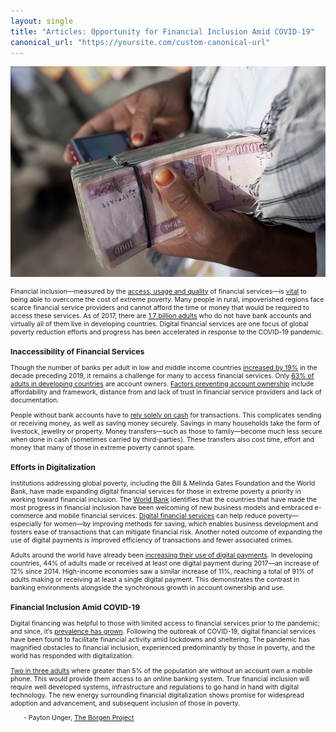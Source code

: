 ```yaml
---
layout: single
title: "Articles: Opportunity for Financial Inclusion Amid COVID-19"
canonical_url: "https://yoursite.com/custom-canonical-url"
---
```


[![Mobile payments](/assets/images/finance.jpg)](https://www.law.georgetown.edu/iiel/wp-content/uploads/sites/8/2020/10/finance-payments-mobile.jpg)

<html>
<head>
<style>
.center {
	text-align: center;
}
.myDiv {
  font-size: .75em;
}
.hang {
  padding-left: 22px ;
  text-indent: -22px ;
}
</style>
</head>
<body>
<div class="myDiv">

<p>Financial inclusion&mdash;measured by the <a href="http://datatopics.worldbank.org/g20fidata/">access, usage and quality</a> of financial services&mdash;is <a href="https://www.gatesfoundation.org/what-we-do/global-growth-and-opportunity/financial-services-for-the-poor">vital</a> to being able to overcome the cost of extreme poverty. Many people in rural, impoverished regions face scarce financial service providers and cannot afford the time or money that would be required to access these services. As of 2017, there are <a href="https://globalfindex.worldbank.org/">1.7 billion adults</a> who do not have bank accounts and virtually all of them live in developing countries. Digital financial services are one focus of global poverty reduction efforts and progress has been accelerated in response to the COVID-19 pandemic.</p>

<h3>Inaccessibility of Financial Services</h3>

<p>Though the number of banks per adult in low and middle income countries <a href="https://data.imf.org/?sk=E5DCAB7E-A5CA-4892-A6EA-598B5463A34C&sId=1460040555909">increased by 19%</a> in the decade preceding 2019, it remains a challenge for many to access financial services. Only <a href="https://www.gatesfoundation.org/what-we-do/global-growth-and-opportunity/financial-services-for-the-poor">63% of adults in developing countries</a> are account owners. <a href="https://www.worldbank.org/en/topic/financialinclusion/brief/achieving-universal-financial-access-by-2020">Factors preventing account ownership</a> include affordability and framework, distance from and lack of trust in financial service providers and lack of documentation.</p>

<p>People without bank accounts have to <a href="https://www.gatesfoundation.org/what-we-do/global-growth-and-opportunity/financial-services-for-the-poor">rely solely on cash</a> for transactions. This complicates sending or receiving money, as well as saving money securely. Savings in many households take the form of livestock, jewellry or property. Money transfers&mdash;such as those to family&mdash;become much less secure when done in cash (sometimes carried by third-parties). These transfers also cost time, effort and money that many of those in extreme poverty cannot spare.</p>

<h3>Efforts in Digitalization</h3>

<p>Institutions addressing global poverty, including the Bill & Melinda Gates Foundation and the World Bank, have made expanding digital financial services for those in extreme poverty a priority in working toward financial inclusion. The <a href="https://www.worldbank.org/en/topic/financialinclusion/overview">World Bank</a> identifies that the countries that have made the most progress in financial inclusion have been welcoming of new business models and embraced e-commerce and mobile financial services. <a href="https://globalfindex.worldbank.org/">Digital financial services</a> can help reduce poverty&mdash;especially for women&mdash;by improving methods for saving, which enables business development and fosters ease of transactions that can mitigate financial risk. Another noted outcome of expanding the use of digital payments is improved efficiency of transactions and fewer associated crimes.</p>

<p>Adults around the world have already been <a href="https://globalfindex.worldbank.org/">increasing their use of digital payments</a>. In developing countries, 44% of adults made or received at least one digital payment during 2017&mdash;an increase of 12% since 2014. High-income economies saw a similar increase of 11%, reaching a total of 91% of adults making or receiving at least a single digital payment. This demonstrates the contrast in banking environments alongside the synchronous growth in account ownership and use. </p>

<h3>Financial Inclusion Amid COVID-19</h3>

<p>Digital financing was helpful to those with limited access to financial services prior to the pandemic; and since, it’s <a href="https://blogs.imf.org/2020/07/01/digital-financial-inclusion-in-the-times-of-covid-19/">prevalence has grown</a>. Following the outbreak of COVID-19, digital financial services have been found to facilitate financial activity amid lockdowns and sheltering. The pandemic has magnified obstacles to financial inclusion, experienced predominantly by those in poverty, and the world has responded with digitalization. </p>

<p><a href="https://globalfindex.worldbank.org/">Two in three adults</a> where greater than 5% of the population are without an account own a mobile phone. This would provide them access to an online banking system. True financial inclusion will require well developed systems, infrastructure and regulations to go hand in hand with digital technology. The new energy surrounding financial digitalization shows promise for widespread adoption and advancement, and subsequent inclusion of those in poverty.</p>

<p>&emsp;&emsp;- Payton Unger, <a href="https://borgenproject.org/payton-unger">The Borgen Project</a></p>